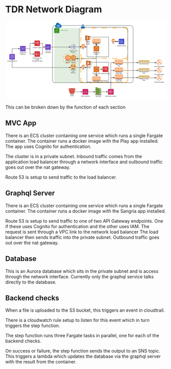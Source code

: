# TDR Network Diagram

![diagram]

[diagram]: TDR.svg "TDR Network Diagram"

This can be broken down by the function of each section

## MVC App
There is an ECS cluster containing one service which runs a single Fargate container. The container runs a docker image with the Play app installed. The app uses Cognito for authentication.

The cluster is in a private subnet. Inbound traffic comes from the application load balancer through a network interface and outbound traffic goes out over the nat gateway.

Route 53 is setup to send traffic to the load balancer. 

## Graphql Server
There is an ECS cluster containing one service which runs a single Fargate container. The container runs a docker image with the Sangria app installed.

Route 53 is setup to send traffic to one of two API Gateway endpoints. One if these uses Cognito for authentication and the other uses IAM. The request is sent through a VPC link to the network load balancer
The load balancer then sends traffic into the private subnet. Outbound traffic goes out over the nat gateway.

 
## Database
This is an Aurora database which sits in the private subnet and is access through the network interface. Currently only the graphql service talks directly to the database. 

## Backend checks
When a file is uploaded to the S3 bucket, this triggers an event in cloudtrail. 

There is a cloudwatch rule setup to listen for this event which in turn triggers the step function.

The step function runs three Fargate tasks in parallel, one for each of the backend checks. 

On success or failure, the step function sends the output to an SNS topic. This triggers a lambda which updates the database via the graphql server with the result from the container. 




